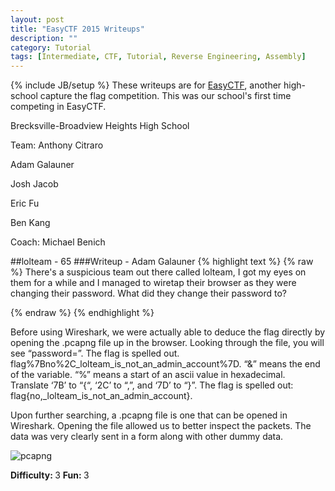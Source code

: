 ```yaml
---
layout: post
title: "EasyCTF 2015 Writeups"
description: ""
category: Tutorial
tags: [Intermediate, CTF, Tutorial, Reverse Engineering, Assembly]
---
```

{% include JB/setup %}
These writeups are for [EasyCTF](http://www.easyctf.com), another high-school capture the flag competition. 
This was our school's first time competing in EasyCTF.

Brecksville-Broadview Heights High School

Team: 
Anthony Citraro

Adam Galauner

Josh Jacob

Eric Fu

Ben Kang

Coach: Michael Benich

##lolteam - 65
###Writeup - Adam Galauner
{% highlight text %}
{% raw %}
There's a suspicious team out there called lolteam, I got my eyes on them for a while and I managed to wiretap their browser as they were changing their password. What did they change their password to?

{% endraw %}
{% endhighlight %}

Before using Wireshark, we were actually able to deduce the flag directly by opening the .pcapng file up in the browser. Looking through the file, you will see “password=”. The flag is spelled out. flag%7Bno%2C_lolteam_is_not_an_admin_account%7D. “&” means the end of the variable. “%” means a start of an ascii value in hexadecimal. Translate ‘7B’ to “{“, ‘2C’ to “,”, and ‘7D’ to “}”. The flag is spelled out: flag{no,_lolteam_is_not_an_admin_account}.

Upon further searching, a .pcapng file is one that can be opened in Wireshark. Opening the file allowed us to better inspect the packets. The data was very clearly sent in a form along with other dummy data.

![pcapng](http://staff.bbhcsd.org/benichm/files/2015/11/pcapng.png)


<strong> Difficulty: </strong> 3
<strong> Fun: </strong> 3




